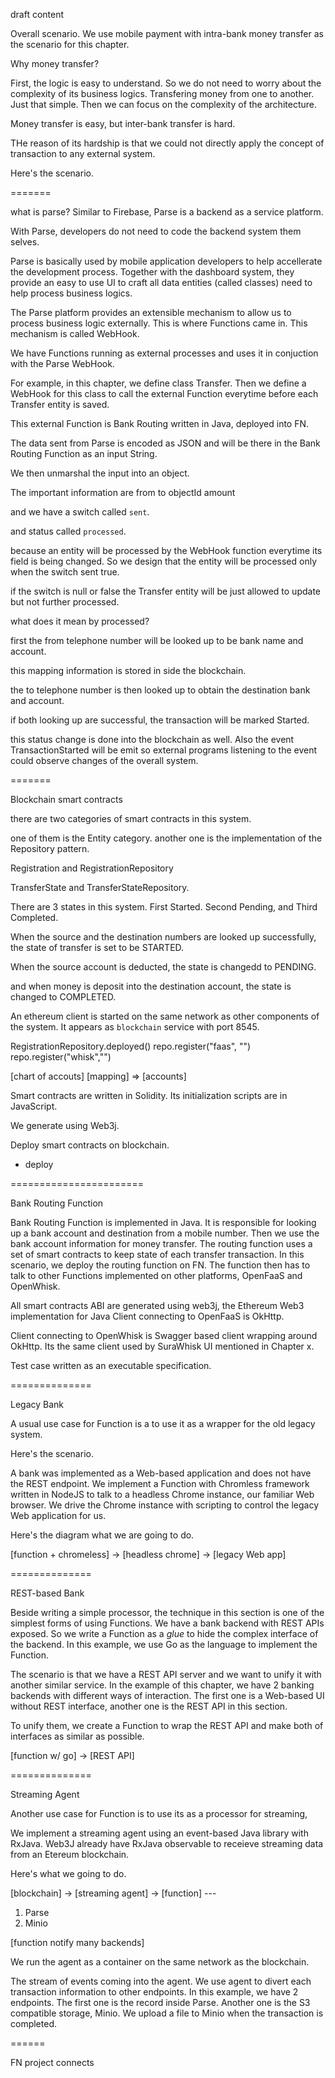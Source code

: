 draft content


Overall scenario.
We use mobile payment with intra-bank money transfer as the scenario for this chapter. 

Why money transfer?

First, the logic is easy to understand. So we do not need to worry about the complexity of its business logics. Transfering money from one to another. Just that simple. Then we can focus on the complexity of the architecture.

Money transfer is easy, but inter-bank transfer is hard.

THe reason of its hardship is that we could not directly apply the concept of transaction to any external system.

Here's the scenario.



=======

what is parse?
Similar to Firebase, Parse is a backend as a service platform.

With Parse, developers do not need to code the backend system them selves.

Parse is basically used by mobile application developers to help accellerate the development process. Together with the dashboard system, they provide an easy to use UI to craft all data entities (called classes) need to help process business logics.

The Parse platform provides an extensible mechanism to allow us to process business logic externally. This is where Functions came in. This mechanism is called WebHook.

We have Functions running as external processes and uses it in conjuction with the Parse WebHook.

For example, in this chapter, we define class Transfer.
Then we define a WebHook for this class to call the external Function everytime before each Transfer entity is saved.

This external Function is Bank Routing written in Java, deployed into FN.

The data sent from Parse is encoded as JSON and will be there in the Bank Routing Function as an input String.

We then unmarshal the input into an object.

The important information are
from
to
objectId
amount

and we have a switch called `sent`.

and status called `processed`.

because an entity will be processed by the WebHook function everytime its field is being changed. So we design that the entity will be processed only when the switch sent true.

if the switch is null or false the Transfer entity will be just allowed to update but not further processed.

what does it mean by processed?

first the from telephone number will be looked up to be bank name and account.

this mapping information is stored in side the blockchain.

the to telephone number is then looked up to obtain the destination bank and account.

if both looking up are successful, the transaction will be marked Started.

this status change is done into the blockchain as well. Also the event TransactionStarted will be emit so external programs listening to the event could observe changes of the overall system.

=======

Blockchain smart contracts

there are two categories of smart contracts in this system.

one of them is the Entity category.
another one is the implementation of the Repository pattern.

Registration and RegistrationRepository

TransferState and TransferStateRepository.

There are 3 states in this system.
First Started.
Second Pending,
and Third Completed.

When the source and the destination numbers are looked up successfully, the state of transfer is set to be STARTED.

When the source account is deducted, the state is changedd to PENDING.

and when money is deposit into the destination account, the state is changed to COMPLETED.

An ethereum client is started on the same network as other components of the system. It appears as `blockchain` service with port 8545.

RegistrationRepository.deployed()
repo.register("faas", "")
repo.register("whisk","")


[chart of accouts]
[mapping] => [accounts]

Smart contracts are written in Solidity. Its initialization scripts are in JavaScript.

We generate using Web3j.

Deploy smart contracts on blockchain.

- deploy


=======================

Bank Routing Function

Bank Routing Function is implemented in Java. It is responsible for looking up a bank account and destination from a mobile number. Then we use the bank account information for money transfer. The routing function uses a set of smart contracts to keep state of each transfer transaction. In this scenario, we deploy the routing function on FN. The function then has to talk to other Functions implemented on other platforms, OpenFaaS and OpenWhisk.

All smart contracts ABI are generated using web3j, the Ethereum Web3 implementation for Java
Client connecting to OpenFaaS is OkHttp.

Client connecting to OpenWhisk is Swagger based client wrapping around OkHttp. Its the same client used by SuraWhisk UI mentioned in Chapter x.

Test case written as an executable specification.

==============

Legacy Bank

A usual use case for Function is a to use it as a wrapper for the old legacy system.

Here's the scenario.

A bank was implemented as a Web-based application and does not have the REST endpoint. We implement a Function with Chromless framework written in NodeJS to talk to a headless Chrome instance, our familiar Web browser. We drive the Chrome instance with scripting to control the legacy Web application for us.

Here's the diagram what we are going to do.

[function + chromeless] -> [headless chrome] -> [legacy Web app]

==============

REST-based Bank

Beside writing a simple processor, the technique in this section is one of the simplest forms of using Functions. We have a bank backend with REST APIs exposed. So we write a Function as a *glue* to hide the complex interface of the backend. In this example, we use Go as the language to implement the Function.


The scenario is that we have a REST API server and we want to unify it with another similar service. In the example of this chapter, we have 2 banking backends with different ways of interaction. The first one is a Web-based UI without REST interface, another one is the REST API in this section.

To unify them, we create a Function to wrap the REST API and make both of interfaces as similar as possible.

[function w/ go] -> [REST API] 

==============

Streaming Agent

Another use case for Function is to use its as a processor for streaming,

We implement a streaming agent using an event-based Java library with RxJava.
Web3J already have RxJava observable to receieve streaming data from an Etereum blockchain.

Here's what we going to do.

[blockchain] -> [streaming agent] -> [function] ---
1. Parse
2. Minio

[function notify many backends]

We run the agent as a container on the same network as the blockchain.

The stream of events coming into the agent.
We use agent to divert each transaction information to other endpoints. In this example, we have 2 endpoints. The first one is the record inside Parse. Another one is the S3 compatible storage, Minio. We upload a file to Minio when the transaction is completed.

======

FN project connects
